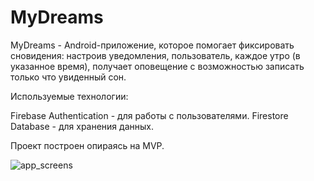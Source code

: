# MyDreams

MyDreams - Android-приложение, которое помогает фиксировать сновидения: настроив уведомления, пользователь, каждое утро (в указанное время), получает оповещение с возможностью записать только что увиденный сон.

Используемые технологии:

Firebase Authentication - для работы с пользователями.
Firestore Database - для хранения данных.

Проект построен опираясь на MVP.

![app_screens](https://user-images.githubusercontent.com/66432286/121899925-872c9380-cd2d-11eb-9117-e93d4c000248.png)
